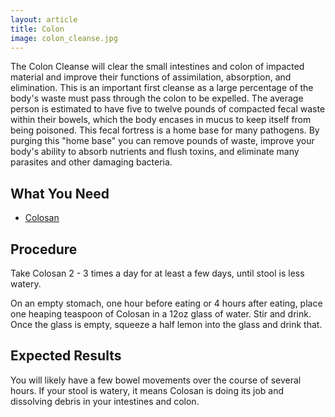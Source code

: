 ```yaml
---
layout: article
title: Colon
image: colon_cleanse.jpg
---
```


The Colon Cleanse will clear the small intestines and colon of impacted material and improve their functions of assimilation, absorption, and elimination. This is an important first cleanse as a large percentage of the body's waste must pass through the colon to be expelled. The average person is estimated to have five to twelve pounds of compacted fecal waste within their bowels, which the body encases in mucus to keep itself from being poisoned. This fecal fortress is a home base for many pathogens. By purging this "home base" you can remove pounds of waste, improve your body's ability to absorb nutrients and flush toxins, and eliminate many parasites and other damaging bacteria.

## What You Need

- [Colosan](https://www.naturalhealthcarestore.com/shop/product/details/37-colosan-powder-by-family-health-news)

## Procedure

Take Colosan 2 - 3 times a day for at least a few days, until stool is less watery.

On an empty stomach, one hour before eating or 4 hours after eating, place one heaping teaspoon of Colosan in a 12oz glass of water. Stir and drink. Once the glass is empty, squeeze a half lemon into the glass and drink that.

## Expected Results

You will likely have a few bowel movements over the course of several hours. If your stool is watery, it means Colosan is doing its job and dissolving debris in your intestines and colon.
